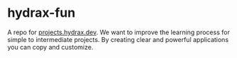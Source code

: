 # hydrax-fun

A repo for [projects.hydrax.dev](projects.hydrax.dev).
We want to improve the learning process for simple to intermediate projects. By creating clear and powerful applications you can copy and customize.
